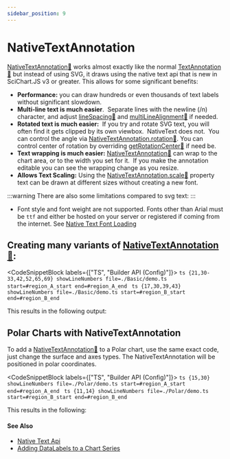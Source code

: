 ```yaml
---
sidebar_position: 9
---
```


# NativeTextAnnotation

[NativeTextAnnotation:blue_book:](https://www.scichart.com/documentation/js/current/typedoc/classes/nativetextannotation.html) works almost exactly like the normal [TextAnnotation:blue_book:](https://www.scichart.com/documentation/js/current/typedoc/classes/textannotation.html) but instead of using SVG, it draws using the native text api that is new in SciChart.JS v3 or greater. This allows for some significant benefits:

*   **Performance:** you can draw hundreds or even thousands of text labels without significant slowdown.
*   **Multi-line text is much easier**.  Separate lines with the newline (/n) character, and adjust [lineSpacing:blue_book:](https://www.scichart.com/documentation/js/current/typedoc/classes/nativetextannotation.html#linespacing) and [multiLineAlignment:blue_book:](https://www.scichart.com/documentation/js/current/typedoc/classes/nativetextannotation.html#multilinealignment) if needed.
*   **Rotated text is much easier:**  If you try and rotate SVG text, you will often find it gets clipped by its own viewbox.  NativeText does not.  You can control the angle via [NativeTextAnnotation.rotation:blue_book:](https://www.scichart.com/documentation/js/current/typedoc/classes/nativetextannotation.html#rotation). You can control center of rotation by overriding [getRotationCenter:blue_book:](https://www.scichart.com/documentation/js/current/typedoc/classes/nativetextannotation.html#getrotationcenter) if need be.
*   **Text wrapping is much easier:** [NativeTextAnnotation:blue_book:](https://www.scichart.com/documentation/js/current/typedoc/classes/nativetextannotation.html) can wrap to the chart area, or to the width you set for it.  If you make the annotation editable you can see the wrapping change as you resize.
*   **Allows Text Scaling:** Using the [NativeTextAnnotation.scale:blue_book:](https://www.scichart.com/documentation/js/current/typedoc/classes/nativetextannotation.html#scale) property text can be drawn at different sizes without creating a new font.

:::warning
There are also some limitations compared to svg text:
:::

*   Font style and font weight are not supported. Fonts other than Arial must be `ttf` and either be hosted on your server or registered if coming from the internet. See [Native Text Font Loading](/docs/2d-charts/miscellaneous-apis/native-text-api)

## Creating many variants of [NativeTextAnnotation:blue_book:](https://www.scichart.com/documentation/js/current/typedoc/classes/nativetextannotation.html):

<CodeSnippetBlock labels={["TS", "Builder API (Config)"]}>
    ```ts {21,30-33,42,52,65,69} showLineNumbers file=./Basic/demo.ts start=#region_A_start end=#region_A_end
    ```
    ```ts {17,30,39,43} showLineNumbers file=./Basic/demo.ts start=#region_B_start end=#region_B_end
    ```
</CodeSnippetBlock>

This results in the following output:

<LiveDocSnippet name="./Basic/demo" />

Polar Charts with NativeTextAnnotation
--------------------------------

To add a [NativeTextAnnotation:blue_book:](https://www.scichart.com/documentation/js/current/typedoc/classes/nativetextannotation.html) to a Polar chart, use the same exact code, just change the surface and axes types. The NativeTextAnnotation will be positioned in polar coordinates.

<CodeSnippetBlock labels={["TS", "Builder API (Config)"]}>
    ```ts {15,30} showLineNumbers file=./Polar/demo.ts start=#region_A_start end=#region_A_end
    ```
    ```ts {11,14} showLineNumbers file=./Polar/demo.ts start=#region_B_start end=#region_B_end
    ```
</CodeSnippetBlock>

This results in the following:

<LiveDocSnippet name="./Polar/demo" />

#### See Also

* [Native Text Api](/docs/2d-charts/miscellaneous-apis/native-text-api)
* [Adding DataLabels to a Chart Series](/docs/2d-charts/chart-types/data-point-labels/data-labels-api-overview)
